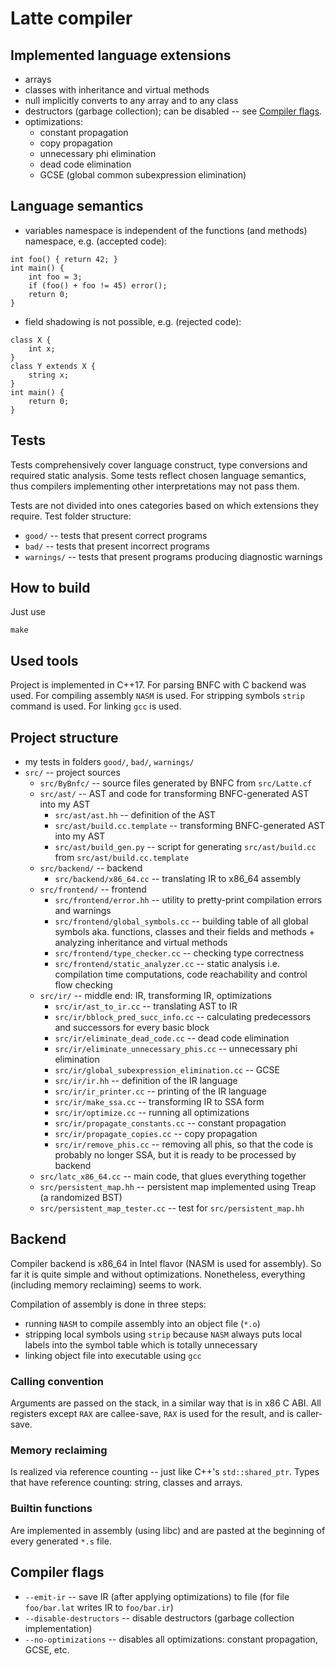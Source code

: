 # Latte compiler

## Implemented language extensions
- arrays
- classes with inheritance and virtual methods
- null implicitly converts to any array and to any class
- destructors (garbage collection); can be disabled -- see [Compiler flags](#c-flags).
- optimizations:
    - constant propagation
    - copy propagation
    - unnecessary phi elimination
    - dead code elimination
    - GCSE (global common subexpression elimination)

## Language semantics
- variables namespace is independent of the functions (and methods) namespace, e.g. (accepted code):
```latte
int foo() { return 42; }
int main() {
    int foo = 3;
    if (foo() + foo != 45) error();
    return 0;
}
```
- field shadowing is not possible, e.g. (rejected code):
```latte
class X {
    int x;
}
class Y extends X {
    string x;
}
int main() {
    return 0;
}
```

## Tests
Tests comprehensively cover language construct, type conversions and required static analysis. Some tests reflect chosen language semantics, thus compilers implementing other interpretations may not pass them.

Tests are not divided into ones categories based on which extensions they require.
Test folder structure:
- `good/` -- tests that present correct programs
- `bad/` -- tests that present incorrect programs
- `warnings/` -- tests that present programs producing diagnostic warnings

## How to build
Just use
```
make
```

## Used tools
Project is implemented in C++17. For parsing BNFC with C backend was used.
For compiling assembly `NASM` is used. For stripping symbols `strip` command is used. For linking `gcc` is used.

## Project structure
- my tests in folders `good/`, `bad/`, `warnings/`
- `src/` -- project sources
    - `src/ByBnfc/` -- source files generated by BNFC from `src/Latte.cf`
    - `src/ast/` -- AST and code for transforming BNFC-generated AST into my AST
        - `src/ast/ast.hh` -- definition of the AST
        - `src/ast/build.cc.template` -- transforming BNFC-generated AST into my AST
        - `src/ast/build_gen.py` -- script for generating `src/ast/build.cc` from `src/ast/build.cc.template`
    - `src/backend/` -- backend
        - `src/backend/x86_64.cc` -- translating IR to x86_64 assembly
    - `src/frontend/` -- frontend
        - `src/frontend/error.hh` -- utility to pretty-print compilation errors and warnings
        - `src/frontend/global_symbols.cc` -- building table of all global symbols aka. functions, classes and their fields and methods + analyzing inheritance and virtual methods
        - `src/frontend/type_checker.cc` -- checking type correctness
        - `src/frontend/static_analyzer.cc` -- static analysis i.e. compilation time computations, code reachability and control flow checking
    - `src/ir/` -- middle end: IR, transforming IR, optimizations
        - `src/ir/ast_to_ir.cc` -- translating AST to IR
        - `src/ir/bblock_pred_succ_info.cc` -- calculating predecessors and successors for every basic block
        - `src/ir/eliminate_dead_code.cc` -- dead code elimination
        - `src/ir/eliminate_unnecessary_phis.cc` -- unnecessary phi elimination
        - `src/ir/global_subexpression_elimination.cc` -- GCSE
        - `src/ir/ir.hh` -- definition of the IR language
        - `src/ir/ir_printer.cc` -- printing of the IR language
        - `src/ir/make_ssa.cc` -- transforming IR to SSA form
        - `src/ir/optimize.cc` -- running all optimizations
        - `src/ir/propagate_constants.cc` -- constant propagation
        - `src/ir/propagate_copies.cc` -- copy propagation
        - `src/ir/remove_phis.cc` -- removing all phis, so that the code is probably no longer SSA, but it is ready to be processed by backend
    - `src/latc_x86_64.cc` -- main code, that glues everything together
    - `src/persistent_map.hh` -- persistent map implemented using Treap (a randomized BST)
    - `src/persistent_map_tester.cc` -- test for `src/persistent_map.hh`

## Backend
Compiler backend is x86_64 in Intel flavor (NASM is used for assembly). So far it is quite simple and without optimizations. Nonetheless, everything (including memory reclaiming) seems to work.

Compilation of assembly is done in three steps:
- running `NASM` to compile assembly into an object file (`*.o`)
- stripping local symbols using `strip` because `NASM` always puts local labels into the symbol table which is totally unnecessary
- linking object file into executable using `gcc` 

### Calling convention
Arguments are passed on the stack, in a similar way that is in x86 C ABI.
All registers except `RAX` are callee-save, `RAX` is used for the result, and is caller-save.

### Memory reclaiming
Is realized via reference counting -- just like C++'s `std::shared_ptr`. Types that have reference counting: string, classes and arrays.

### Builtin functions
Are implemented in assembly (using libc) and are pasted at the beginning of every generated `*.s` file.

## Compiler flags <a name="c-flags"></a>
* `--emit-ir` -- save IR (after applying optimizations) to file (for file `foo/bar.lat` writes IR to `foo/bar.ir`)
* `--disable-destructors` -- disable destructors (garbage collection implementation)
* `--no-optimizations` -- disables all optimizations: constant propagation, GCSE, etc.
